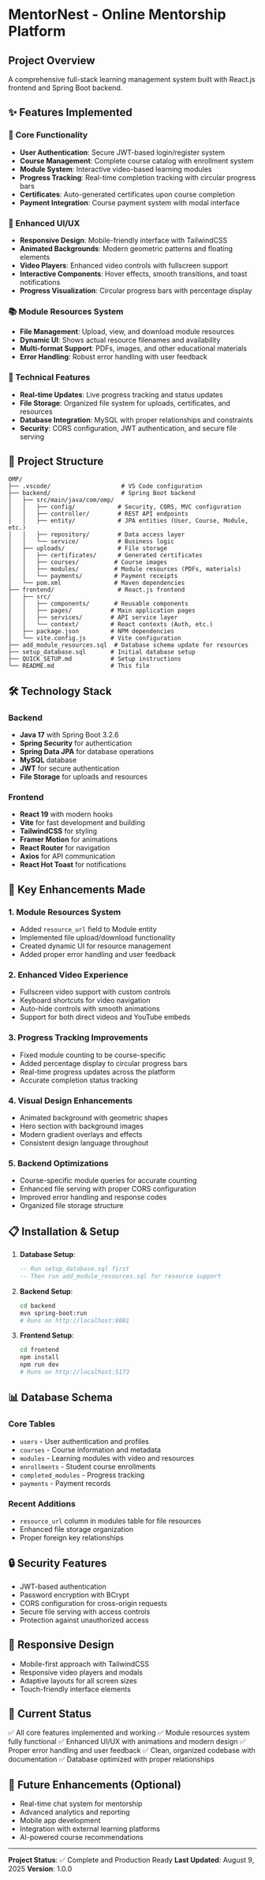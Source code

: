 # MentorNest - Online Mentorship Platform

## Project Overview
A comprehensive full-stack learning management system built with React.js frontend and Spring Boot backend.

## ✨ Features Implemented

### 🎯 Core Functionality
- **User Authentication**: Secure JWT-based login/register system
- **Course Management**: Complete course catalog with enrollment system
- **Module System**: Interactive video-based learning modules
- **Progress Tracking**: Real-time completion tracking with circular progress bars
- **Certificates**: Auto-generated certificates upon course completion
- **Payment Integration**: Course payment system with modal interface

### 🎨 Enhanced UI/UX
- **Responsive Design**: Mobile-friendly interface with TailwindCSS
- **Animated Backgrounds**: Modern geometric patterns and floating elements
- **Video Players**: Enhanced video controls with fullscreen support
- **Interactive Components**: Hover effects, smooth transitions, and toast notifications
- **Progress Visualization**: Circular progress bars with percentage display

### 📚 Module Resources System
- **File Management**: Upload, view, and download module resources
- **Dynamic UI**: Shows actual resource filenames and availability
- **Multi-format Support**: PDFs, images, and other educational materials
- **Error Handling**: Robust error handling with user feedback

### 🔧 Technical Features
- **Real-time Updates**: Live progress tracking and status updates
- **File Storage**: Organized file system for uploads, certificates, and resources
- **Database Integration**: MySQL with proper relationships and constraints
- **Security**: CORS configuration, JWT authentication, and secure file serving

## 📁 Project Structure

```
OMP/
├── .vscode/                    # VS Code configuration
├── backend/                    # Spring Boot backend
│   ├── src/main/java/com/omp/
│   │   ├── config/            # Security, CORS, MVC configuration
│   │   ├── controller/        # REST API endpoints
│   │   ├── entity/            # JPA entities (User, Course, Module, etc.)
│   │   ├── repository/        # Data access layer
│   │   └── service/           # Business logic
│   ├── uploads/               # File storage
│   │   ├── certificates/      # Generated certificates
│   │   ├── courses/          # Course images
│   │   ├── modules/          # Module resources (PDFs, materials)
│   │   └── payments/         # Payment receipts
│   └── pom.xml               # Maven dependencies
├── frontend/                  # React.js frontend
│   ├── src/
│   │   ├── components/       # Reusable components
│   │   ├── pages/           # Main application pages
│   │   ├── services/        # API service layer
│   │   └── context/         # React contexts (Auth, etc.)
│   ├── package.json         # NPM dependencies
│   └── vite.config.js       # Vite configuration
├── add_module_resources.sql  # Database schema update for resources
├── setup_database.sql       # Initial database setup
├── QUICK_SETUP.md           # Setup instructions
└── README.md                # This file
```

## 🛠 Technology Stack

### Backend
- **Java 17** with Spring Boot 3.2.6
- **Spring Security** for authentication
- **Spring Data JPA** for database operations
- **MySQL** database
- **JWT** for secure authentication
- **File Storage** for uploads and resources

### Frontend
- **React 19** with modern hooks
- **Vite** for fast development and building
- **TailwindCSS** for styling
- **Framer Motion** for animations
- **React Router** for navigation
- **Axios** for API communication
- **React Hot Toast** for notifications

## 🚀 Key Enhancements Made

### 1. Module Resources System
- Added `resource_url` field to Module entity
- Implemented file upload/download functionality
- Created dynamic UI for resource management
- Added proper error handling and user feedback

### 2. Enhanced Video Experience
- Fullscreen video support with custom controls
- Keyboard shortcuts for video navigation
- Auto-hide controls with smooth animations
- Support for both direct videos and YouTube embeds

### 3. Progress Tracking Improvements
- Fixed module counting to be course-specific
- Added percentage display to circular progress bars
- Real-time progress updates across the platform
- Accurate completion status tracking

### 4. Visual Design Enhancements
- Animated background with geometric shapes
- Hero section with background images
- Modern gradient overlays and effects
- Consistent design language throughout

### 5. Backend Optimizations
- Course-specific module queries for accurate counting
- Enhanced file serving with proper CORS configuration
- Improved error handling and response codes
- Organized file storage structure

## 📋 Installation & Setup

1. **Database Setup**:
   ```sql
   -- Run setup_database.sql first
   -- Then run add_module_resources.sql for resource support
   ```

2. **Backend Setup**:
   ```bash
   cd backend
   mvn spring-boot:run
   # Runs on http://localhost:8081
   ```

3. **Frontend Setup**:
   ```bash
   cd frontend
   npm install
   npm run dev
   # Runs on http://localhost:5173
   ```

## 📊 Database Schema

### Core Tables
- `users` - User authentication and profiles
- `courses` - Course information and metadata
- `modules` - Learning modules with video and resources
- `enrollments` - Student course enrollments
- `completed_modules` - Progress tracking
- `payments` - Payment records

### Recent Additions
- `resource_url` column in modules table for file resources
- Enhanced file storage organization
- Proper foreign key relationships

## 🔒 Security Features
- JWT-based authentication
- Password encryption with BCrypt
- CORS configuration for cross-origin requests
- Secure file serving with access controls
- Protection against unauthorized access

## 📱 Responsive Design
- Mobile-first approach with TailwindCSS
- Responsive video players and modals
- Adaptive layouts for all screen sizes
- Touch-friendly interface elements

## 🎯 Current Status
✅ All core features implemented and working
✅ Module resources system fully functional
✅ Enhanced UI/UX with animations and modern design
✅ Proper error handling and user feedback
✅ Clean, organized codebase with documentation
✅ Database optimized with proper relationships

## 🚀 Future Enhancements (Optional)
- Real-time chat system for mentorship
- Advanced analytics and reporting
- Mobile app development
- Integration with external learning platforms
- AI-powered course recommendations

---

**Project Status**: ✅ Complete and Production Ready
**Last Updated**: August 9, 2025
**Version**: 1.0.0

